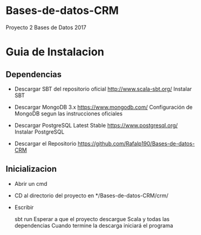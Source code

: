 # Bases-de-datos-CRM
Proyecto 2 Bases de Datos 2017

# Guia de Instalacion
## Dependencias 
- Descargar SBT del repositorio oficial
  http://www.scala-sbt.org/
  Instalar SBT
  
- Descargar MongoDB 3.x
  https://www.mongodb.com/
  Configuración de MongoDB segun las instrucciones oficiales
  
- Descargar PostgreSQL Latest Stable
  https://www.postgresql.org/
  Instalar PostgreSQL
- Descargar el Repositorio 
  https://github.com/Rafalp190/Bases-de-datos-CRM

## Inicializacion
- Abrir un cmd
- CD al directorio del proyecto en
  */Bases-de-datos-CRM/crm/
- Escribir


  sbt run
Esperar a que el proyecto descargue Scala y todas las dependencias
Cuando termine la descarga iniciará el programa
